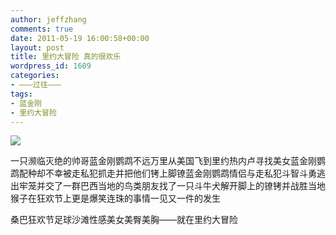 ```yaml
---
author: jeffzhang
comments: true
date: 2011-05-19 16:00:58+00:00
layout: post
title: 里约大冒险 真的很欢乐
wordpress_id: 1609
categories:
- ———过往———
tags:
- 蓝金刚
- 里约大冒险
---
```


[![](http://localhost/wp/wp-content/uploads/2011/05/100435_55026566.jpg)](http://localhost/wp/wp-content/uploads/2011/05/100435_55026566.jpg)

一只濒临灭绝的帅哥蓝金刚鹦鹉不远万里从美国飞到里约热内卢寻找美女蓝金刚鹦鹉配种却不幸被走私犯抓走并把他们铐上脚镣蓝金刚鹦鹉情侣与走私犯斗智斗勇逃出牢笼并交了一群巴西当地的鸟类朋友找了一只斗牛犬解开脚上的镣铐并战胜当地猴子在狂欢节上更是爆笑连珠的事情一见又一件的发生

桑巴狂欢节足球沙滩性感美女美臀美胸——就在里约大冒险
